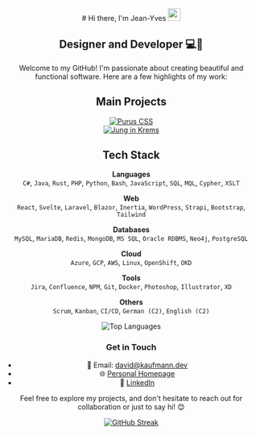 <div align="center">
# Hi there, I'm Jean-Yves <img src="https://media.giphy.com/media/hvRJCLFzcasrR4ia7z/giphy.gif" width="25px">

## Designer and Developer 💻🎨

Welcome to my GitHub! I'm passionate about creating beautiful and functional software. Here are a few highlights of my work:

## Main Projects

[![Purus CSS](https://github-readme-stats.vercel.app/api/pin/?username=kaufmann-dev&repo=PurusCss&theme=dark)](https://github.com/kaufmann-dev/PurusCss)<br>
[![Jung in Krems](https://github-readme-stats.vercel.app/api/pin/?username=kaufmann-dev&repo=JungInKrems&theme=dark)](https://github.com/kaufmann-dev/JungInKrems)



## Tech Stack

**Languages**<br>
`C#`, `Java`, `Rust`, `PHP`, `Python`, `Bash`, `JavaScript`, `SQL`, `MQL`, `Cypher`, `XSLT`

**Web**<br>
`React`, `Svelte`, `Laravel`, `Blazor`, `Inertia`, `WordPress`, `Strapi`, `Bootstrap`, `Tailwind`

**Databases**<br>
`MySQL`, `MariaDB`, `Redis`, `MongoDB`, `MS SQL`, `Oracle RDBMS`, `Neo4j`, `PostgreSQL`

**Cloud**<br>
`Azure`, `GCP`, `AWS`, `Linux`, `OpenShift`, `OKD`

**Tools**<br>
`Jira`, `Confluence`, `NPM`, `Git`, `Docker`, `Photoshop`, `Illustrator`, `XD`

**Others**<br>
`Scrum`, `Kanban`, `CI/CD`, `German (C2)`, `English (C2)`






![Top Languages](https://github-readme-stats.vercel.app/api/top-langs/?username=kaufmann-dev&layout=compact&theme=dark)

### Get in Touch

- 📧 Email: [david@kaufmann.dev](mailto:david@kaufmann.dev)
- 🌐 [Personal Homepage](https://david.kaufman.dev)
- 💼 [LinkedIn](https://www.linkedin.com/in/david-kaufmann-dev)

Feel free to explore my projects, and don't hesitate to reach out for collaboration or just to say hi! 😊

[![GitHub Streak](https://streak-stats.demolab.com?user=kaufmann-dev&theme=transparent&hide_border=true&date_format=j%20M%5B%20Y%5D)](https://git.io/streak-stats)
</div>
